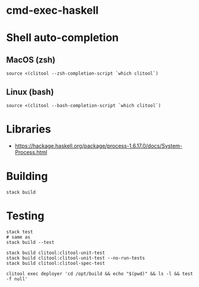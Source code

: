 # cmd-exec-haskell

# Shell auto-completion

## MacOS (zsh)
```shell
source <(clitool --zsh-completion-script `which clitool`)
```

## Linux (bash)
```shell
source <(clitool --bash-completion-script `which clitool`)
```

# Libraries

- https://hackage.haskell.org/package/process-1.6.17.0/docs/System-Process.html

# Building

```shell
stack build
```

# Testing

```shell
stack test
# same as
stack build --test

stack build clitool:clitool-unit-test
stack build clitool:clitool-unit-test --no-run-tests
stack build clitool:clitool-spec-test
```

```shell
clitool exec deployer 'cd /opt/build && echo "$(pwd)" && ls -l && test -f null'
```
